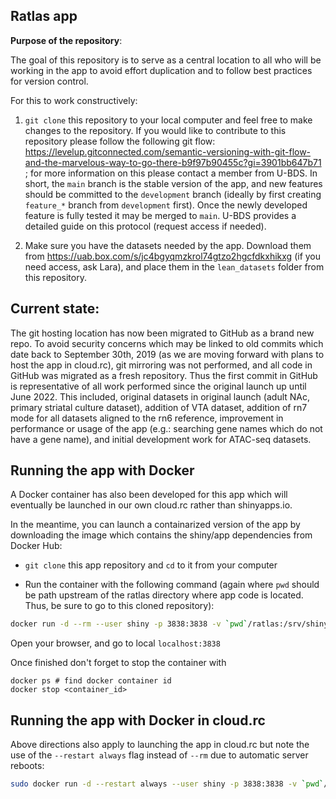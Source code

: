 ## Ratlas app

__Purpose of the repository__: 

The goal of this repository is to serve as a central location to all who will be working in the app to avoid effort duplication and to follow best practices for version control.

For this to work constructively: 

1) `git clone` this repository to your local computer and feel free to make changes to the repository. If you would like to contribute to this repository please follow the following git flow: https://levelup.gitconnected.com/semantic-versioning-with-git-flow-and-the-marvelous-way-to-go-there-b9f97b90455c?gi=3901bb647b71 ; for more information on this please contact a member from U-BDS. In short, the `main` branch is the stable version of the app, and new features should be committed to the `development` branch (ideally by first creating `feature_*` branch from `development` first). Once the newly developed feature is fully tested it may be merged to `main`. U-BDS provides a detailed guide on this protocol (request access if needed).

2) Make sure you have the datasets needed by the app. Download them from https://uab.box.com/s/jc4bgyqmzkrol74gtzo2hgcfdkxhikxg (if you need access, ask Lara), and place them in the `lean_datasets` folder from this repository.
## Current state:

The git hosting location has now been migrated to GitHub as a brand new repo. To avoid security concerns which may be linked to old commits which date back to September 30th, 2019 (as we are moving forward with plans to host the app in cloud.rc), git mirroring was not performed, and all code in GitHub was migrated as a fresh repository. Thus the first commit in GitHub is representative of all work performed since the original launch up until June 2022. This included, original datasets in original launch (adult NAc, primary striatal culture dataset), addition of VTA dataset, addition of rn7 mode for all datasets aligned to the rn6 reference, improvement in performance or usage of the app (e.g.: searching gene names which do not have a gene name), and initial development work for ATAC-seq datasets.

## Running the app with Docker

A Docker container has also been developed for this app which will eventually be launched in our own cloud.rc rather than shinyapps.io.

In the meantime, you can launch a containarized version of the app by downloading the image which contains the shiny/app dependencies from Docker Hub: 

* `git clone` this app repository and `cd` to it from your computer

* Run the container with the following command (again where `pwd` should be path upstream of the ratlas directory where app code is located. Thus, be sure to go to this cloned repository):

```bash
docker run -d --rm --user shiny -p 3838:3838 -v `pwd`/ratlas:/srv/shiny-server/ -v `pwd`/shiny_app_logs:/var/log/shiny-server uabbds/ratlas:latest
```

Open your browser, and go to local `localhost:3838`

Once finished don't forget to stop the container with

```
docker ps # find docker container id
docker stop <container_id>
```

## Running the app with Docker in cloud.rc

Above directions also apply to launching the app in cloud.rc but note the use of the `--restart always` flag instead of `--rm` due to automatic server reboots:

```bash
sudo docker run -d --restart always --user shiny -p 3838:3838 -v `pwd`/ratlas:/srv/shiny-server/ -v `pwd`/shiny_app_logs:/var/log/shiny-server uabbds/ratlas:latest
```
